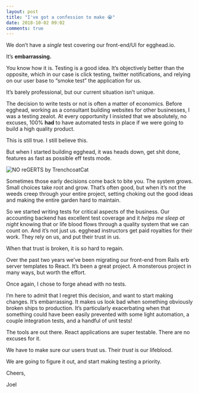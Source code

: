 ```yaml
---
layout: post
title: "I've got a confession to make 😭"
date: 2018-10-02 09:02
comments: true
---
```


We don’t have a _single_ test covering our front-end/UI for egghead.io.

It’s **embarrassing.**

You know how it is. Testing is a good idea. It’s objectively better than the opposite, which in our case is click testing, twitter notifications, and relying on our user base to “smoke test” the application for us.

It’s barely professional, but our current situation isn’t unique.

The decision to write tests or not is often a matter of economics. Before egghead, working as a consultant building websites for other businesses, I was a testing zealot. At every opportunity I insisted that we absolutely, no excuses, 100% **had** to have automated tests in place if we were going to build a high quality product.

This is still true. I still believe this.

But when I started building egghead, it was heads down, get shit done, features as fast as possible eff tests mode.

![NO reGERTS by TrenchcoatCat](https://cdn.drawception.com/images/panels/2017/5-8/2QDBp9Qm6t-8.png)

Sometimes those early decisions come back to bite you. The system grows. Small choices take root and grow. That’s often good, but when it’s not the weeds creep through your entire project, setting choking out the good ideas and making the entire garden hard to maintain.

So we started writing tests for critical aspects of the business. Our accounting backend has excellent test coverage and it _helps me sleep at night_ knowing that or life blood flows through a quality system that we can count on. And it’s not just us. egghead instructors get paid royalties for their work. They rely on us, and put their trust in us.

When that trust is broken, it is so hard to regain.

Over the past two years we’ve been migrating our front-end from Rails erb server templates to React. It’s been a great project. A monsterous project in many ways, but worth the effort.

Once again, I chose to forge ahead with no tests.

I’m here to admit that I regret this decision, and want to start making changes. It’s embarrassing. It makes us look bad when something obviously broken ships to production. It’s particularly exacerbating when that something could have been easily prevented with some light automation, a couple integration tests, and a handful of unit tests!

The tools are out there. React applications are super testable. There are no excuses for it.

We have to make sure our users trust us. Their _trust_ is our lifeblood.

We are going to figure it out, and start making testing a priority.

Cheers,

Joel

